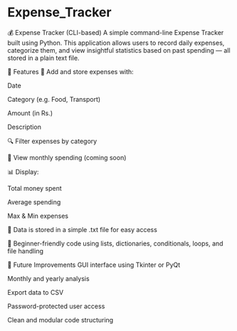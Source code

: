 # Expense_Tracker
💰 Expense Tracker (CLI-based) A simple command-line Expense Tracker built using Python. This application allows users to record daily expenses, categorize them, and view insightful statistics based on past spending — all stored in a plain text file.

🔧 Features
📌 Add and store expenses with:

Date

Category (e.g. Food, Transport)

Amount (in Rs.)

Description

🔍 Filter expenses by category

📅 View monthly spending (coming soon)

📊 Display:

Total money spent

Average spending

Max & Min expenses

💾 Data is stored in a simple .txt file for easy access

🧠 Beginner-friendly code using lists, dictionaries, conditionals, loops, and file handling



🚀 Future Improvements
GUI interface using Tkinter or PyQt

Monthly and yearly analysis

Export data to CSV

Password-protected user access



Clean and modular code structuring
